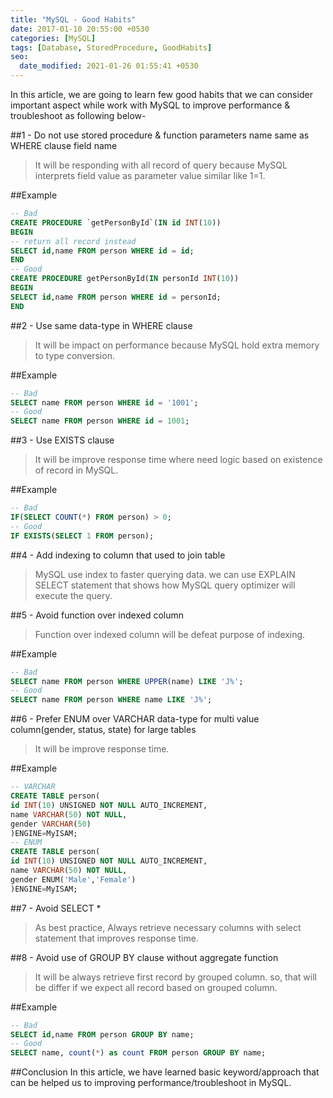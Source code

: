 ```yaml
---
title: "MySQL - Good Habits"
date: 2017-01-10 20:55:00 +0530
categories: [MySQL]
tags: [Database, StoredProcedure, GoodHabits]
seo:
  date_modified: 2021-01-26 01:55:41 +0530
---
```


In this article, we are going to learn few good habits that we can consider important aspect while work with MySQL to improve performance & troubleshoot as following below-

##1 - Do not use stored procedure & function parameters name same as WHERE clause field name
>It will be responding with all record of query because MySQL interprets field value as parameter value similar like 1=1.

##Example
```sql
-- Bad  
CREATE PROCEDURE `getPersonById`(IN id INT(10))  
BEGIN  
-- return all record instead  
SELECT id,name FROM person WHERE id = id;  
END  
-- Good  
CREATE PROCEDURE getPersonById(IN personId INT(10))  
BEGIN  
SELECT id,name FROM person WHERE id = personId;  
END   
```
##2 - Use same data-type in WHERE clause
>It will be impact on performance because MySQL hold extra memory to type conversion.

##Example
```sql
-- Bad  
SELECT name FROM person WHERE id = '1001';  
-- Good  
SELECT name FROM person WHERE id = 1001;  
```

##3 - Use EXISTS clause
>It will be improve response time where need logic based on existence of record in MySQL.

##Example
```sql
-- Bad  
IF(SELECT COUNT(*) FROM person) > 0;  
-- Good  
IF EXISTS(SELECT 1 FROM person);   
```

##4 - Add indexing to column that used to join table
>MySQL use index to faster querying data. we can use EXPLAIN SELECT statement that shows how MySQL query optimizer will execute the query.

##5 - Avoid function over indexed column
>Function over indexed column will be defeat purpose of indexing.

##Example
```sql
-- Bad  
SELECT name FROM person WHERE UPPER(name) LIKE 'J%';  
-- Good  
SELECT name FROM person WHERE name LIKE 'J%';   
```
##6 - Prefer ENUM over VARCHAR data-type for multi value column(gender, status, state) for large tables
>It will be improve response time.

##Example
```sql
-- VARCHAR  
CREATE TABLE person(  
id INT(10) UNSIGNED NOT NULL AUTO_INCREMENT,  
name VARCHAR(50) NOT NULL,  
gender VARCHAR(50)  
)ENGINE=MyISAM;  
-- ENUM  
CREATE TABLE person(  
id INT(10) UNSIGNED NOT NULL AUTO_INCREMENT,  
name VARCHAR(50) NOT NULL,  
gender ENUM('Male','Female')  
)ENGINE=MyISAM;   
```

##7 - Avoid SELECT *
>As best practice, Always retrieve necessary columns with select statement that improves response time.

##8 - Avoid use of GROUP BY clause without aggregate function
>It will be always retrieve first record by grouped column. so, that will be differ if we expect all record based on grouped column.

##Example
```sql
-- Bad  
SELECT id,name FROM person GROUP BY name;  
-- Good  
SELECT name, count(*) as count FROM person GROUP BY name;
```
##Conclusion
In this article, we have learned basic keyword/approach that can be helped us to improving performance/troubleshoot in MySQL.